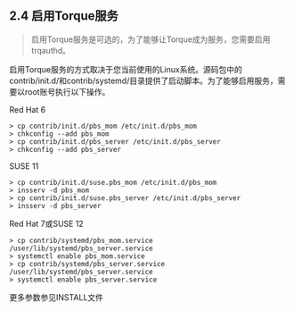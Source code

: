 ## 2.4 启用Torque服务

> 启用Torque服务是可选的，为了能够让Torque成为服务，您需要启用trqauthd。

启用Torque服务的方式取决于您当前使用的Linux系统。源码包中的contrib/init.d/和contrib/systemd/目录提供了启动脚本。为了能够启用服务，需要以root账号执行以下操作。

Red Hat 6

```
> cp contrib/init.d/pbs_mom /etc/init.d/pbs_mom
> chkconfig --add pbs_mom
> cp contrib/init.d/pbs_server /etc/init.d/pbs_server
> chkconfig --add pbs_server
```

SUSE 11

```
> cp contrib/init.d/suse.pbs_mom /etc/init.d/pbs_mom
> insserv -d pbs_mom
> cp contrib/init.d/suse.pbs_server /etc/init.d/pbs_server
> insserv -d pbs_server
```

Red Hat 7或SUSE 12

```
> cp contrib/systemd/pbs_mom.service /user/lib/systemd/pbs_server.service
> systemctl enable pbs_mom.service
> cp contrib/systemd/pbs_server.service /user/lib/systemd/pbs_server.service
> systemctl enable pbs_server.service
```

更多参数参见INSTALL文件

